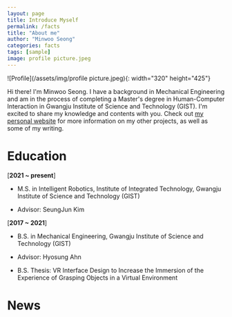 ```yaml
---
layout: page
title: Introduce Myself
permalink: /facts
title: "About me"
author: "Minwoo Seong"
categories: facts
tags: [sample]
image: profile picture.jpeg
---
```


![Profile](/assets/img/profile picture.jpeg){: width="320" height="425"}

Hi there! I'm Minwoo Seong. I have a background in Mechanical Engineering and am in the process of completing a Master's degree in Human-Computer Interaction in Gwangju Institute of Science and Technology (GIST). I'm excited to share my knowledge and contents with you. Check out [my personal website](https://dailyminiii.github.io/) for more information on my other projects, as well as some of my writing.


# Education



[**2021 ~ present**]

  * M.S. in Intelligent Robotics, Institute of Integrated Technology, Gwangju Institute of Science and Technology (GIST)

  * Advisor: SeungJun Kim


[**2017 ~ 2021**]       

  * B.S. in Mechanical Engineering, Gwangju Institute of Science and Technology (GIST)

  * Advisor: Hyosung Ahn

  * B.S. Thesis: VR Interface Design to Increase the Immersion of the Experience of Grasping Objects in a Virtual Environment


# News
